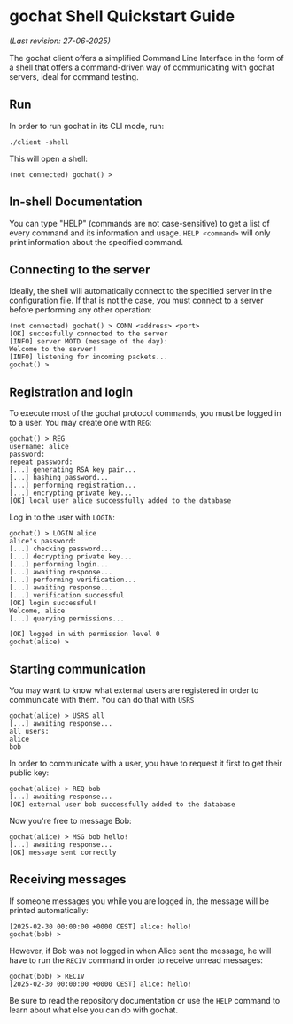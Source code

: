 # gochat Shell Quickstart Guide
*(Last revision: 27-06-2025)*

The gochat client offers a simplified Command Line Interface in the form of a shell that offers a command-driven way of communicating with gochat servers, ideal for command testing.

## Run

In order to run gochat in its CLI mode, run:

```
./client -shell
```

This will open a shell:

```
(not connected) gochat() >
```

## In-shell Documentation

You can type "HELP" (commands are not case-sensitive) to get a list of every command and its information and usage. `HELP <command>` will only print information about the specified command.

## Connecting to the server

Ideally, the shell will automatically connect to the specified server in the configuration file. If that is not the case, you must connect to a server before performing any other operation:

```
(not connected) gochat() > CONN <address> <port>
[OK] succesfully connected to the server
[INFO] server MOTD (message of the day):
Welcome to the server!
[INFO] listening for incoming packets...
gochat() > 
```

## Registration and login

To execute most of the gochat protocol commands, you must be logged in to a user. You may create one with `REG`:

```
gochat() > REG
username: alice
password: 
repeat password: 
[...] generating RSA key pair...
[...] hashing password...
[...] performing registration...
[...] encrypting private key...
[OK] local user alice successfully added to the database
```

Log in to the user with `LOGIN`:

```
gochat() > LOGIN alice
alice's password: 
[...] checking password...
[...] decrypting private key...
[...] performing login...
[...] awaiting response...
[...] performing verification...
[...] awaiting response...
[...] verification successful
[OK] login successful!
Welcome, alice
[...] querying permissions...

[OK] logged in with permission level 0
gochat(alice) >
```

## Starting communication

You may want to know what external users are registered in order to communicate with them. You can do that with `USRS`

```
gochat(alice) > USRS all
[...] awaiting response...
all users:
alice
bob
```

In order to communicate with a user, you have to request it first to get their public key:

```
gochat(alice) > REQ bob
[...] awaiting response...
[OK] external user bob successfully added to the database
```

Now you're free to message Bob:

```
gochat(alice) > MSG bob hello!
[...] awaiting response...
[OK] message sent correctly
```

## Receiving messages

If someone messages you while you are logged in, the message will be printed automatically:

```
[2025-02-30 00:00:00 +0000 CEST] alice: hello!
gochat(bob) >
```

However, if Bob was not logged in when Alice sent the message, he will have to run the `RECIV` command in order to receive unread messages:

```
gochat(bob) > RECIV
[2025-02-30 00:00:00 +0000 CEST] alice: hello!
```

Be sure to read the repository documentation or use the `HELP` command to learn about what else you can do with gochat.

